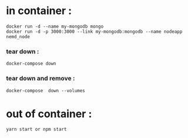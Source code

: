# in container : 
```
docker run -d --name my-mongodb mongo
docker run -d -p 3000:3000 --link my-mongodb:mongodb --name nodeapp nemd_node
```
### tear down :
```
docker-compose down
```
### tear down and remove :
```
docker-compose  down --volumes
```




# out of container : 
```
yarn start or npm start
```